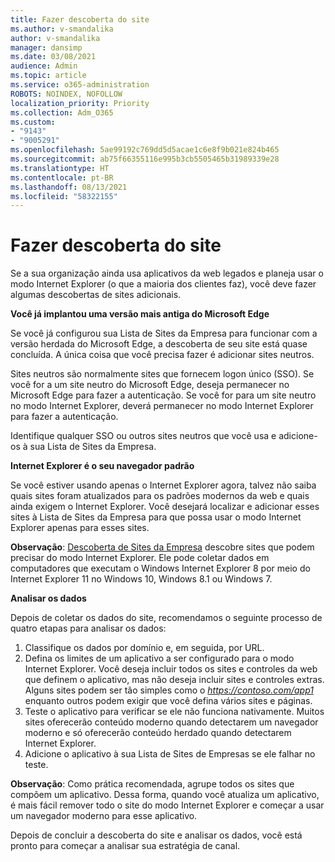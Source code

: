 ```yaml
---
title: Fazer descoberta do site
ms.author: v-smandalika
author: v-smandalika
manager: dansimp
ms.date: 03/08/2021
audience: Admin
ms.topic: article
ms.service: o365-administration
ROBOTS: NOINDEX, NOFOLLOW
localization_priority: Priority
ms.collection: Adm_O365
ms.custom:
- "9143"
- "9005291"
ms.openlocfilehash: 5ae99192c769dd5d5acae1c6e8f9b021e824b465
ms.sourcegitcommit: ab75f66355116e995b3cb5505465b31989339e28
ms.translationtype: HT
ms.contentlocale: pt-BR
ms.lasthandoff: 08/13/2021
ms.locfileid: "58322155"
---
```

# <a name="do-site-discovery"></a>Fazer descoberta do site

Se a sua organização ainda usa aplicativos da web legados e planeja usar o modo Internet Explorer (o que a maioria dos clientes faz), você deve fazer algumas descobertas de sites adicionais.

**Você já implantou uma versão mais antiga do Microsoft Edge**

Se você já configurou sua Lista de Sites da Empresa para funcionar com a versão herdada do Microsoft Edge, a descoberta de seu site está quase concluída. A única coisa que você precisa fazer é adicionar sites neutros.

Sites neutros são normalmente sites que fornecem logon único (SSO). Se você for a um site neutro do Microsoft Edge, deseja permanecer no Microsoft Edge para fazer a autenticação. Se você for para um site neutro no modo Internet Explorer, deverá permanecer no modo Internet Explorer para fazer a autenticação.

Identifique qualquer SSO ou outros sites neutros que você usa e adicione-os à sua Lista de Sites da Empresa.

**Internet Explorer é o seu navegador padrão**

Se você estiver usando apenas o Internet Explorer agora, talvez não saiba quais sites foram atualizados para os padrões modernos da web e quais ainda exigem o Internet Explorer. Você desejará localizar e adicionar esses sites à Lista de Sites da Empresa para que possa usar o modo Internet Explorer apenas para esses sites.

**Observação**: [Descoberta de Sites da Empresa](https://docs.microsoft.com/internet-explorer/ie11-deploy-guide/collect-data-using-enterprise-site-discovery) descobre sites que podem precisar do modo Internet Explorer. Ele pode coletar dados em computadores que executam o Windows Internet Explorer 8 por meio do Internet Explorer 11 no Windows 10, Windows 8.1 ou Windows 7.

**Analisar os dados**

Depois de coletar os dados do site, recomendamos o seguinte processo de quatro etapas para analisar os dados:
1. Classifique os dados por domínio e, em seguida, por URL.
2. Defina os limites de um aplicativo a ser configurado para o modo Internet Explorer. Você deseja incluir todos os sites e controles da web que definem o aplicativo, mas não deseja incluir sites e controles extras. Alguns sites podem ser tão simples como o *https://contoso.com/app1* enquanto outros podem exigir que você defina vários sites e páginas.
3. Teste o aplicativo para verificar se ele não funciona nativamente. Muitos sites oferecerão conteúdo moderno quando detectarem um navegador moderno e só oferecerão conteúdo herdado quando detectarem Internet Explorer.
4. Adicione o aplicativo à sua Lista de Sites de Empresas se ele falhar no teste.

**Observação**: Como prática recomendada, agrupe todos os sites que compõem um aplicativo. Dessa forma, quando você atualiza um aplicativo, é mais fácil remover todo o site do modo Internet Explorer e começar a usar um navegador moderno para esse aplicativo.

Depois de concluir a descoberta do site e analisar os dados, você está pronto para começar a analisar sua estratégia de canal.

